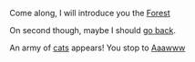 Come along, I will introduce you the [Forest](../forest/forest.md)

On second though, maybe I should [go back](../marshmallow.md).

An army of [cats](../follow-the-cat/follow-the-cat.md) appears! You stop to [Aaawww](https://www.reddit.com/r/cats/)